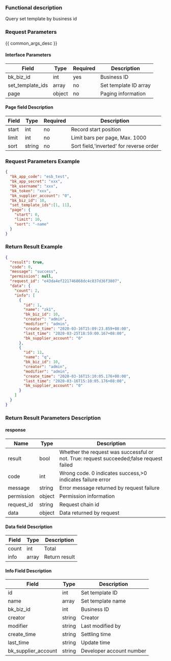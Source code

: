 ### Functional description

Query set template by business id

### Request Parameters

{{ common_args_desc }}

#### Interface Parameters

| Field                | Type   | Required| Description           |
| ------------------- | ------ | ---- | -------------- |
| bk_biz_id           |  int    | yes | Business ID |
| set_template_ids    |  array  |no   | Set template ID array |
| page                |  object |no   | Paging information       |

#### Page field Description

| Field| Type   | Required| Description                  |
| ----- | ------ | ---- | --------------------- |
| start | int    | no   | Record start position          |
| limit | int    | no   | Limit bars per page, Max. 1000|
| sort  | string |no   | Sort field,'inverted' for reverse order|


### Request Parameters Example

```json
{
  "bk_app_code": "esb_test",
  "bk_app_secret": "xxx",
  "bk_username": "xxx",
  "bk_token": "xxx",
  "bk_supplier_account": "0",
  "bk_biz_id": 10,
  "set_template_ids":[1, 11],
  "page": {
    "start": 0,
    "limit": 10,
    "sort": "-name"
  }
}
```

### Return Result Example

```json
{
  "result": true,
  "code": 0,
  "message": "success",
  "permission": null,
  "request_id": "e43da4ef221746868dc4c837d36f3807",
  "data": {
    "count": 2,
    "info": [
      {
        "id": 1,
        "name": "zk1",
        "bk_biz_id": 10,
        "creator": "admin",
        "modifier": "admin",
        "create_time": "2020-03-16T15:09:23.859+08:00",
        "last_time": "2020-03-25T18:59:00.167+08:00",
        "bk_supplier_account": "0"
      },
      {
        "id": 11,
        "name": "q",
        "bk_biz_id": 10,
        "creator": "admin",
        "modifier": "admin",
        "create_time": "2020-03-16T15:10:05.176+08:00",
        "last_time": "2020-03-16T15:10:05.176+08:00",
        "bk_supplier_account": "0"
      }
    ]
  }
}
```

### Return Result Parameters Description

#### response

| Name    | Type   | Description                                       |
| ------- | ------ | ------------------------------------------ |
| result  | bool   | Whether the request was successful or not. True: request succeeded;false request failed|
| code    |  int    | Wrong code. 0 indicates success,>0 indicates failure error    |
| message | string |Error message returned by request failure                     |
| permission    |  object |Permission information    |
| request_id    |  string |Request chain id    |
| data    |  object |Data returned by request                             |

#### Data field Description

| Field| Type| Description     |
| ----- | ----- | -------- |
| count | int   | Total     |
| info  | array |Return result|

#### Info Field Description

| Field                | Type   | Description         |
| ------------------- | ------ | ------------ |
| id                  |  int    | Set template ID |
| name                |  array  |Set template name|
| bk_biz_id           |  int    | Business ID |
| creator             |  string |Creator       |
| modifier            |  string |Last modified by|
| create_time         |  string |Settling time     |
| last_time           |  string |Update time     |
| bk_supplier_account | string |Developer account number   |
